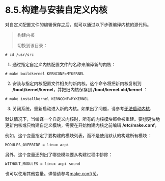 # 8.5.构建与安装自定义内核

对自定义配置文件的编辑保存之后，就可以通过以下步骤编译内核的源代码。

>构建内核
>
>切换到该目录：

```
# cd /usr/src
```
1. 通过指定自定义内核配置文件的名称来编译新的内核：
```
# make buildkernel KERNCONF=MYKERNEL
```
2. 安装与指定内核配置文件相关的新内核。这个命令将把新内核复制到 **/boot/kernel/kernel**，并把旧内核保存到 **/boot/kernel.old/kernel** ：
```
# make installkernel KERNCONF=MYKERNEL
```
3. 关闭系统，重新启动进入新的内核。如果出了问题，请参考[无法启动内核](https://docs.freebsd.org/en/books/handbook/kernelconfig/#kernelconfig-noboot).

默认情况下，当编译一个自定义内核时，所有的内核模块都会被重建。要想更快地更新内核或只构建自定义模块，需要在开始构建内核之前编辑 **/etc/make.conf**。

例如，这个变量指定了要构建的模块列表，而不是使用默认的构建所有模块：
```
MODULES_OVERRIDE = linux acpi
```
另外，这个变量还列出了哪些模块要从构建过程中排除：
```
WITHOUT_MODULES = linux acpi sound
```
也可以使用其他变量。详情请参考[make.conf(5)](https://www.freebsd.org/cgi/man.cgi?query=make.conf&sektion=5&format=html)。
